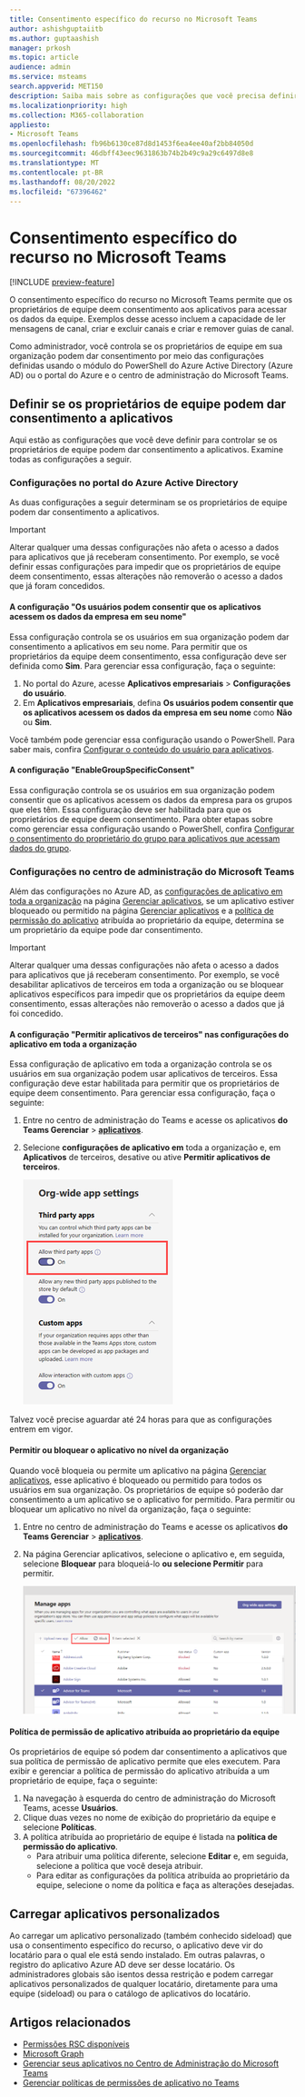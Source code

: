 ```yaml
---
title: Consentimento específico do recurso no Microsoft Teams
author: ashishguptaiitb
ms.author: guptaashish
manager: prkosh
ms.topic: article
audience: admin
ms.service: msteams
search.appverid: MET150
description: Saiba mais sobre as configurações que você precisa definir para controlar se os proprietários de equipes em sua organização podem dar consentimento a aplicativos.
ms.localizationpriority: high
ms.collection: M365-collaboration
appliesto:
- Microsoft Teams
ms.openlocfilehash: fb96b6130ce87d8d1453f6ea4ee40af2bb84050d
ms.sourcegitcommit: 46dbff43eec9631863b74b2b49c9a29c6497d8e8
ms.translationtype: MT
ms.contentlocale: pt-BR
ms.lasthandoff: 08/20/2022
ms.locfileid: "67396462"
---
```

# <a name="resource-specific-consent-in-microsoft-teams"></a>Consentimento específico do recurso no Microsoft Teams

[!INCLUDE [preview-feature](includes/preview-feature.md)]

O consentimento específico do recurso no Microsoft Teams permite que os proprietários de equipe deem consentimento aos aplicativos para acessar os dados da equipe. Exemplos desse acesso incluem a capacidade de ler mensagens de canal, criar e excluir canais e criar e remover guias de canal.

Como administrador, você controla se os proprietários de equipe em sua organização podem dar consentimento por meio das configurações definidas usando o módulo do PowerShell do Azure Active Directory (Azure AD) ou o portal do Azure e o centro de administração do Microsoft Teams.  

## <a name="set-whether-team-owners-can-give-consent-to-apps"></a>Definir se os proprietários de equipe podem dar consentimento a aplicativos

Aqui estão as configurações que você deve definir para controlar se os proprietários de equipe podem dar consentimento a aplicativos. Examine todas as configurações a seguir.

### <a name="settings-in-azure-active-directory-portal"></a>Configurações no portal do Azure Active Directory

As duas configurações a seguir determinam se os proprietários de equipe podem dar consentimento a aplicativos.

> [!IMPORTANT]
> Alterar qualquer uma dessas configurações não afeta o acesso a dados para aplicativos que já receberam consentimento. Por exemplo, se você definir essas configurações para impedir que os proprietários de equipe deem consentimento, essas alterações não removerão o acesso a dados que já foram concedidos.

#### <a name="the-users-can-consent-to-apps-accessing-company-data-on-their-behalf-setting"></a>A configuração "Os usuários podem consentir que os aplicativos acessem os dados da empresa em seu nome"

Essa configuração controla se os usuários em sua organização podem dar consentimento a aplicativos em seu nome. Para permitir que os proprietários da equipe deem consentimento, essa configuração deve ser definida como **Sim**. Para gerenciar essa configuração, faça o seguinte:

1. No portal do Azure, acesse **Aplicativos empresariais** > **Configurações do usuário**.
2. Em **Aplicativos empresariais**, defina **Os usuários podem consentir que os aplicativos acessem os dados da empresa em seu nome** como **Não** ou **Sim**.

Você também pode gerenciar essa configuração usando o PowerShell. Para saber mais, confira [Configurar o conteúdo do usuário para aplicativos](/azure/active-directory/manage-apps/configure-user-consent#configure-user-consent-to-applications).

#### <a name="the-enablegroupspecificconsent-setting"></a>A configuração "EnableGroupSpecificConsent"

Essa configuração controla se os usuários em sua organização podem consentir que os aplicativos acessem os dados da empresa para os grupos que eles têm. Essa configuração deve ser habilitada para que os proprietários de equipe deem consentimento. Para obter etapas sobre como gerenciar essa configuração usando o PowerShell, confira [Configurar o consentimento do proprietário do grupo para aplicativos que acessam dados do grupo](/azure/active-directory/manage-apps/configure-user-consent#configure-group-owner-consent-to-apps-accessing-group-data).

### <a name="settings-in-the-microsoft-teams-admin-center"></a>Configurações no centro de administração do Microsoft Teams

Além das configurações no Azure AD, as [configurações de aplicativo em toda a organização](manage-apps.md#manage-org-wide-app-settings) na página [Gerenciar aplicativos](manage-apps.md), se um aplicativo estiver bloqueado ou permitido na página [Gerenciar aplicativos](manage-apps.md#allow-and-block-apps) e a [política de permissão do aplicativo](teams-app-permission-policies.md) atribuída ao proprietário da equipe, determina se um proprietário da equipe pode dar consentimento.

> [!IMPORTANT]
> Alterar qualquer uma dessas configurações não afeta o acesso a dados para aplicativos que já receberam consentimento. Por exemplo, se você desabilitar aplicativos de terceiros em toda a organização ou se bloquear aplicativos específicos para impedir que os proprietários da equipe deem consentimento, essas alterações não removerão o acesso a dados que já foi concedido.  

#### <a name="the-allow-third-party-apps-setting-in-org-wide-app-settings"></a>A configuração "Permitir aplicativos de terceiros" nas configurações do aplicativo em toda a organização

Essa configuração de aplicativo em toda a organização controla se os usuários em sua organização podem usar aplicativos de terceiros. Essa configuração deve estar habilitada para permitir que os proprietários de equipe deem consentimento. Para gerenciar essa configuração, faça o seguinte:

1. Entre no centro de administração do Teams e acesse os aplicativos **do Teams Gerenciar** > **[aplicativos](https://admin.teams.microsoft.com/policies/manage-apps)**.
1. Selecione **configurações de aplicativo em** toda a organização e, em **Aplicativos** de terceiros, desative ou ative **Permitir aplicativos de terceiros**.

    ![Captura de tela da configuração "Permitir aplicativos de terceiros no Teams"](media/resource-specific-consent-org-wide-setting.png)

Talvez você precise aguardar até 24 horas para que as configurações entrem em vigor.

#### <a name="allow-or-block-the-app-at-the-org-level"></a>Permitir ou bloquear o aplicativo no nível da organização

Quando você bloqueia ou permite um aplicativo na página [Gerenciar aplicativos](manage-apps.md#allow-and-block-apps), esse aplicativo é bloqueado ou permitido para todos os usuários em sua organização. Os proprietários de equipe só poderão dar consentimento a um aplicativo se o aplicativo for permitido. Para permitir ou bloquear um aplicativo no nível da organização, faça o seguinte:

1. Entre no centro de administração do Teams e acesse os aplicativos **do Teams Gerenciar** > **[aplicativos](https://admin.teams.microsoft.com/policies/manage-apps)**.
1. Na página Gerenciar aplicativos, selecione o aplicativo e, em seguida, selecione **Bloquear** para bloqueiá-lo **ou selecione Permitir** para permitir.

    ![Captura de tela dos aplicativos bloqueados nas configurações em toda a organização.](media/resource-specific-consent-allow-block-apps.png)

#### <a name="app-permission-policy-assigned-to-the-team-owner"></a>Política de permissão de aplicativo atribuída ao proprietário da equipe

Os proprietários de equipe só podem dar consentimento a aplicativos que sua política de permissão de aplicativo permite que eles executem. Para exibir e gerenciar a política de permissão do aplicativo atribuída a um proprietário de equipe, faça o seguinte:

1. Na navegação à esquerda do centro de administração do Microsoft Teams, acesse **Usuários**.
1. Clique duas vezes no nome de exibição do proprietário da equipe e selecione **Políticas**.
1. A política atribuída ao proprietário de equipe é listada na **política de permissão do aplicativo**.
    - Para atribuir uma política diferente, selecione **Editar** e, em seguida, selecione a política que você deseja atribuir.
    - Para editar as configurações da política atribuída ao proprietário da equipe, selecione o nome da política e faça as alterações desejadas.  

## <a name="upload-custom-apps"></a>Carregar aplicativos personalizados

Ao carregar um aplicativo personalizado (também conhecido sideload) que usa o consentimento específico do recurso, o aplicativo deve vir do locatário para o qual ele está sendo instalado. Em outras palavras, o registro do aplicativo Azure AD deve ser desse locatário. Os administradores globais são isentos dessa restrição e podem carregar aplicativos personalizados de qualquer locatário, diretamente para uma equipe (sideload) ou para o catálogo de aplicativos do locatário.

## <a name="related-articles"></a>Artigos relacionados

- [Permissões RSC disponíveis](/microsoftteams/platform/graph-api/rsc/resource-specific-consent)
- [Microsoft Graph](https://developer.microsoft.com/graph)
- [Gerenciar seus aplicativos no Centro de Administração do Microsoft Teams](manage-apps.md)
- [Gerenciar políticas de permissões de aplicativo no Teams](teams-app-permission-policies.md)
